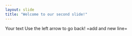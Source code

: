 ```yaml
---
layout: slide
title: "Welcome to our second slide!"
---
```

Your text
Use the left arrow to go back!
=add and new line=